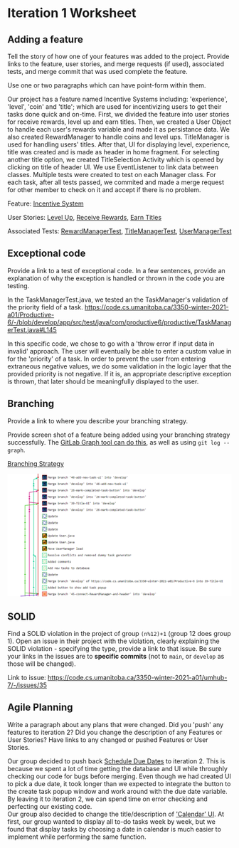 Iteration 1 Worksheet
=====================

Adding a feature
-----------------

Tell the story of how one of your features was added to the project.
Provide links to the
feature, user stories, and merge requests (if used), associated tests, and merge commit
that was used complete the feature.

Use one or two paragraphs which can have point-form within them.

Our project has a feature named Incentive Systems including: 'experience', 'level', 'coin' and 'title'; which are used for incentivizing users
to get their tasks done quick and on-time. First, we divided the feature into user stories for receive rewards, level up and earn titles. Then,
we created a User Object to handle each user's rewards variable and made it as persistance data. We also created RewardManager to handle coins
and level ups. TitleManager is used for handling users' titles. After that, UI for displaying level, experience, title was created and is made as
header in home fragment. For selecting another title option, we created TitleSelection Activity which is opened by clicking on title of header UI.
We use EventListener to link data between classes. Multiple tests were created to test on each Manager class. For each task, after all tests passed,
we commited and made a merge request for other member to check on it and accept if there is no problem.

Feature: [Incentive System](#7)

User Stories: [Level Up](#17), [Receive Rewards](#16), [Earn Titles](#18)

Associated Tests: [RewardManagerTest](https://code.cs.umanitoba.ca/3350-winter-2021-a01/Productive-6/-/blob/develop/app/src/test/java/com/productive6/productive/RewardManagerTest.java),
[TitleManagerTest](https://code.cs.umanitoba.ca/3350-winter-2021-a01/Productive-6/-/blob/develop/app/src/test/java/com/productive6/productive/TitleManagerTest.java),
[UserManagerTest](https://code.cs.umanitoba.ca/3350-winter-2021-a01/Productive-6/-/blob/develop/app/src/test/java/com/productive6/productive/UserManagerTest.java)

Exceptional code
----------------

Provide a link to a test of exceptional code. In a few sentences,
provide an explanation of why the exception is handled or thrown
in the code you are testing.

In the TaskManagerTest.java, we tested an the TaskManager's validation of the priority
field of a task.
https://code.cs.umanitoba.ca/3350-winter-2021-a01/Productive-6/-/blob/develop/app/src/test/java/com/productive6/productive/TaskManagerTest.java#L145

In this specific code, we chose to go with a 'throw error if input data in invalid' approach.
The user will eventually be able to enter a custom value in for the 'priority' of a task.
In order to prevent the user from entering extraneous negative values, we do some validation in the logic layer
that the provided priority is not negative. If it is, an appropriate descriptive exception is thrown, that
later should be meaningfully displayed to the user.

Branching
----------

Provide a link to where you describe your branching strategy.

Provide screen shot of a feature being added using your branching strategy
successfully. The [GitLab Graph tool can do this](https://code.cs.umanitoba.ca/comp3350-summer2019/cook-eBook/-/network/develop),
as well as using `git log --graph`.

[Branching Strategy](BranchingStratagy.md)

![Picture of git graph](Branching.png)

SOLID
-----

Find a SOLID violation in the project of group `(n%12)+1` (group 12 does group 1).
Open an issue in their project with the violation,
clearly explaining the SOLID violation - specifying the type, provide a link to that issue. Be sure
your links in the issues are to **specific commits** (not to `main`, or `develop` as those will be changed).

Link to issue:
https://code.cs.umanitoba.ca/3350-winter-2021-a01/umhub-7/-/issues/35

Agile Planning
--------------

Write a paragraph about any plans that were changed. Did you
'push' any features to iteration 2? Did you change the description
of any Features or User Stories? Have links to any changed or pushed Features
or User Stories.

Our group decided to push back [Schedule Due Dates](#19) to iteration 2. This is because we spent a lot of time getting the database and UI while throughly checking our code
for bugs before merging. Even though we had created UI to pick a due date, it took longer than we expected to integrate the button
to the create task popup window and work around with the due date variable. By leaving it to iteration 2, we can spend time on error checking and perfecting
our existing code.  
Our group also decided to change the title/description of ['Calendar' UI](#27). At first, our group wanted to display all to-do tasks week by week,
but we found that display tasks by choosing a date in calendar is much easier to implement while performing the same function.